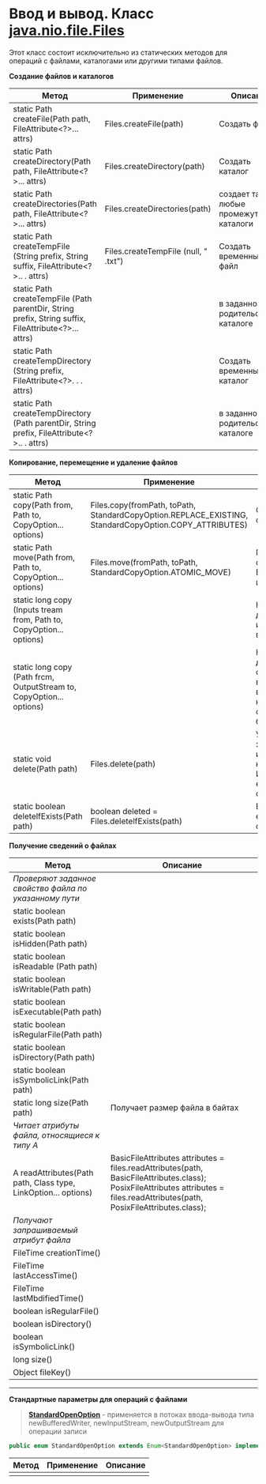 ﻿# Ввод и вывод. Класс [**java.nio.file.Files**][1]

Этот класс состоит исключительно из статических методов для операций с файлами, каталогами или другими типами файлов.

**Создание файлов и каталогов**

Метод | Применение | Описание
--- | --- | ---
static Path createFile(Path path, FileAttribute<?>... attrs) | Files.createFile(path) | Создать файл  
static Path createDirectory(Path path, FileAttribute<?>... attrs) | Files.createDirectory(path) | Создать каталог  
static Path createDirectories(Path path, FileAttribute<?>... attrs) | Files.createDirectories(path) | создает также любые промежуточные каталоги
static Path createTempFile (String prefix, String suffix, FileAttribute<?>.. . attrs) | Files.createTempFile (null, " .txt") | Создать временный файл  
static Path createTempFile (Path parentDir, String prefix, String suffix, FileAttribute<?>... attrs) |  | в заданном родительском каталоге 
static Path createTempDirectory (String prefix, FileAttribute<?>. . . attrs) |  | Создать временный каталог 
static Path createTempDirectory (Path parentDir, String prefix, FileAttribute<?>.. . attrs) |  | в заданном родительском каталоге

**Копирование, перемещение и удаление файлов**

Метод | Применение | Описание
--- | --- | ---
static Path copy(Path from, Path to, CopyOption... options) | Files.copy(fromPath, toPath, StandardCopyOption.REPLACE_EXISTING, StandardCopyOption.COPY_ATTRIBUTES) | Скопировать файл
static Path move(Path from, Path to, CopyOption... options) | Files.move(fromPath, toPath, StandardCopyOption.ATOMIC_MOVE) | Переместить файл. Возвращает целевой путь.
static long copy (Inputs tream from, Path to, CopyOption... options)  |  | Копируют данные в файл из потока ввода
static long copy (Path frcm, OutputStream to, CopyOption... options) |  | Копируют данные из файла в потока ввода, возвращая количество скопированных байтов.
static void delete(Path path) | Files.delete(path) | Удаляют заданный файл или пустой каталог. Исключение, если не существует.
static boolean deletelfExists(Path path) | boolean deleted = Files.deletelfExists(path) | Вернет ложь, если не существует.
 
**Получение сведений о файлах**

 Метод | Описание
--- | ---
*Проверяют заданное свойство файла по указанному пути* | 
static boolean exists(Path path) |  
static boolean isHidden(Path path) |  
static boolean isReadable (Path path) |  
static boolean isWritable(Path path) |  
static boolean isExecutable(Path path) |  
static boolean isRegularFile(Path path) |  
static boolean isDirectory(Path path) |  
static boolean isSymbolicLink(Path path) |  
static long size(Path path) | Получает размер файла в байтах
*Читает атрибуты файла, относящиеся к типу А* | 
A readAttributes(Path path, Class<A> type, LinkOption... options) | BasicFileAttributes attributes = files.readAttributes(path, BasicFileAttributes.class);	PosixFileAttributes attributes = files.readAttributes(path, PosixFileAttributes.class); 
*Получают запрашиваемый атрибут файла* | 
FileTime creationTime() |  
FileTime lastAccessTime() |  
FileTime lastMbdifiedTime() |  
boolean isRegularFile() |  
boolean isDirectory() |  
boolean isSymbolicLink() |  
long size() |  
Object fileKey() | 

---

**Cтандартные параметры для операций с файлами** 
>[**StandardOpenOption**][2] - применяется в потоках ввода-вывода типа newBufferedWriter, newInputStream, newOutputStream для операции записи

```java
public enum StandardOpenOption extends Enum<StandardOpenOption> implements OpenOption`
```

 Метод | Применение | Описание
--- | --- | ---
 |  | 
 
 [1]: https://docs.oracle.com/javase/8/docs/api/java/nio/file/Files.html
 [2]: https://docs.oracle.com/javase/8/docs/api/java/nio/file/StandardOpenOption.html
